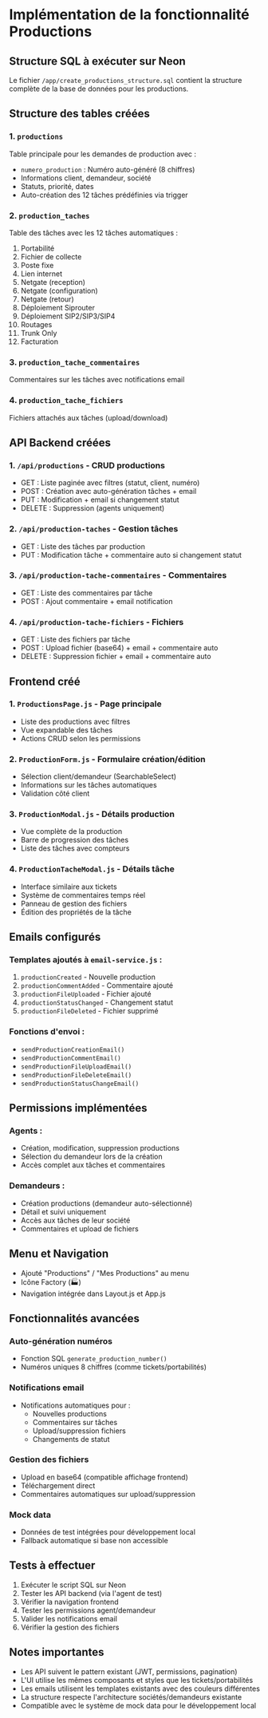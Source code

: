 # Implémentation de la fonctionnalité Productions

## Structure SQL à exécuter sur Neon

Le fichier `/app/create_productions_structure.sql` contient la structure complète de la base de données pour les productions.

## Structure des tables créées

### 1. `productions`
Table principale pour les demandes de production avec :
- `numero_production` : Numéro auto-généré (8 chiffres)
- Informations client, demandeur, société
- Statuts, priorité, dates
- Auto-création des 12 tâches prédéfinies via trigger

### 2. `production_taches`
Table des tâches avec les 12 tâches automatiques :
1. Portabilité
2. Fichier de collecte
3. Poste fixe
4. Lien internet
5. Netgate (reception)
6. Netgate (configuration)
7. Netgate (retour)
8. Déploiement Siprouter
9. Déploiement SIP2/SIP3/SIP4
10. Routages
11. Trunk Only
12. Facturation

### 3. `production_tache_commentaires`
Commentaires sur les tâches avec notifications email

### 4. `production_tache_fichiers`
Fichiers attachés aux tâches (upload/download)

## API Backend créées

### 1. `/api/productions` - CRUD productions
- GET : Liste paginée avec filtres (statut, client, numéro)
- POST : Création avec auto-génération tâches + email
- PUT : Modification + email si changement statut
- DELETE : Suppression (agents uniquement)

### 2. `/api/production-taches` - Gestion tâches
- GET : Liste des tâches par production
- PUT : Modification tâche + commentaire auto si changement statut

### 3. `/api/production-tache-commentaires` - Commentaires
- GET : Liste des commentaires par tâche
- POST : Ajout commentaire + email notification

### 4. `/api/production-tache-fichiers` - Fichiers
- GET : Liste des fichiers par tâche
- POST : Upload fichier (base64) + email + commentaire auto
- DELETE : Suppression fichier + email + commentaire auto

## Frontend créé

### 1. `ProductionsPage.js` - Page principale
- Liste des productions avec filtres
- Vue expandable des tâches
- Actions CRUD selon les permissions

### 2. `ProductionForm.js` - Formulaire création/édition
- Sélection client/demandeur (SearchableSelect)
- Informations sur les tâches automatiques
- Validation côté client

### 3. `ProductionModal.js` - Détails production
- Vue complète de la production
- Barre de progression des tâches
- Liste des tâches avec compteurs

### 4. `ProductionTacheModal.js` - Détails tâche
- Interface similaire aux tickets
- Système de commentaires temps réel
- Panneau de gestion des fichiers
- Édition des propriétés de la tâche

## Emails configurés

### Templates ajoutés à `email-service.js` :
1. `productionCreated` - Nouvelle production
2. `productionCommentAdded` - Commentaire ajouté
3. `productionFileUploaded` - Fichier ajouté
4. `productionStatusChanged` - Changement statut
5. `productionFileDeleted` - Fichier supprimé

### Fonctions d'envoi :
- `sendProductionCreationEmail()`
- `sendProductionCommentEmail()`
- `sendProductionFileUploadEmail()`
- `sendProductionFileDeleteEmail()`
- `sendProductionStatusChangeEmail()`

## Permissions implémentées

### Agents :
- Création, modification, suppression productions
- Sélection du demandeur lors de la création
- Accès complet aux tâches et commentaires

### Demandeurs :
- Création productions (demandeur auto-sélectionné)
- Détail et suivi uniquement
- Accès aux tâches de leur société
- Commentaires et upload de fichiers

## Menu et Navigation

- Ajouté "Productions" / "Mes Productions" au menu
- Icône Factory (🏭)
- Navigation intégrée dans Layout.js et App.js

## Fonctionnalités avancées

### Auto-génération numéros
- Fonction SQL `generate_production_number()`
- Numéros uniques 8 chiffres (comme tickets/portabilités)

### Notifications email
- Notifications automatiques pour :
  - Nouvelles productions
  - Commentaires sur tâches
  - Upload/suppression fichiers
  - Changements de statut

### Gestion des fichiers
- Upload en base64 (compatible affichage frontend)
- Téléchargement direct
- Commentaires automatiques sur upload/suppression

### Mock data
- Données de test intégrées pour développement local
- Fallback automatique si base non accessible

## Tests à effectuer

1. Exécuter le script SQL sur Neon
2. Tester les API backend (via l'agent de test)
3. Vérifier la navigation frontend
4. Tester les permissions agent/demandeur
5. Valider les notifications email
6. Vérifier la gestion des fichiers

## Notes importantes

- Les API suivent le pattern existant (JWT, permissions, pagination)
- L'UI utilise les mêmes composants et styles que les tickets/portabilités
- Les emails utilisent les templates existants avec des couleurs différentes
- La structure respecte l'architecture sociétés/demandeurs existante
- Compatible avec le système de mock data pour le développement local